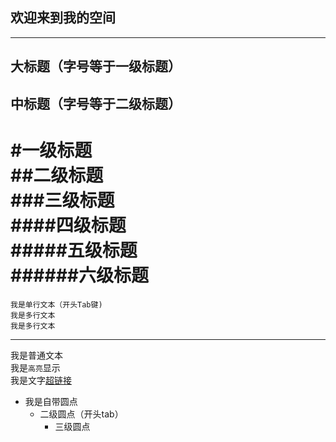 欢迎来到我的空间  
---
-------
大标题（字号等于一级标题）
---  
中标题（字号等于二级标题）
---

#一级标题  
##二级标题  
###三级标题  
####四级标题  
#####五级标题  
######六级标题  
======

    我是单行文本（开头Tab键)
    我是多行文本
    我是多行文本
    
----

我是普通文本  
我是`高亮`显示  
我是文字[超链接](https://developer.android.google.cn/ "鼠标悬停显示")
* 我是自带圆点
    * 二级圆点（开头tab）
        * 三级圆点

